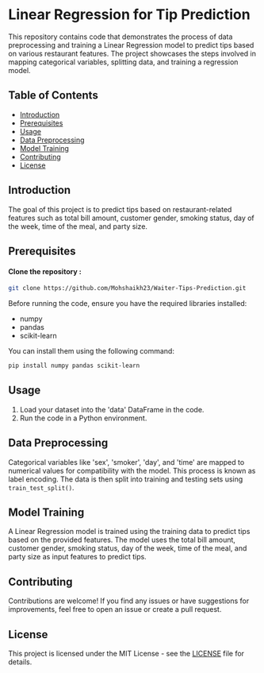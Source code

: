# Linear Regression for Tip Prediction

This repository contains code that demonstrates the process of data preprocessing and training a Linear Regression model to predict tips based on various restaurant features. The project showcases the steps involved in mapping categorical variables, splitting data, and training a regression model.

## Table of Contents

- [Introduction](#introduction)
- [Prerequisites](#prerequisites)
- [Usage](#usage)
- [Data Preprocessing](#data-preprocessing)
- [Model Training](#model-training)
- [Contributing](#contributing)
- [License](#license)

## Introduction

The goal of this project is to predict tips based on restaurant-related features such as total bill amount, customer gender, smoking status, day of the week, time of the meal, and party size.

## Prerequisites

#### Clone the repository : 

```bash
git clone https://github.com/Mohshaikh23/Waiter-Tips-Prediction.git
```

Before running the code, ensure you have the required libraries installed:

- numpy
- pandas
- scikit-learn

You can install them using the following command:

```bash
pip install numpy pandas scikit-learn
```

## Usage

1. Load your dataset into the 'data' DataFrame in the code.
2. Run the code in a Python environment.

## Data Preprocessing

Categorical variables like 'sex', 'smoker', 'day', and 'time' are mapped to numerical values for compatibility with the model. This process is known as label encoding. The data is then split into training and testing sets using `train_test_split()`.

## Model Training

A Linear Regression model is trained using the training data to predict tips based on the provided features. The model uses the total bill amount, customer gender, smoking status, day of the week, time of the meal, and party size as input features to predict tips.

## Contributing

Contributions are welcome! If you find any issues or have suggestions for improvements, feel free to open an issue or create a pull request.

## License

This project is licensed under the MIT License - see the [LICENSE](LICENSE) file for details.